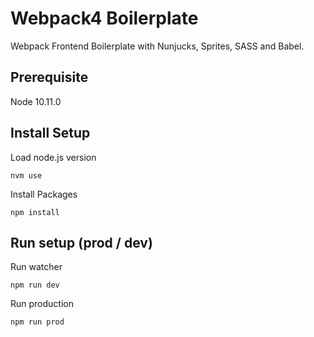 # Webpack4 Boilerplate
Webpack Frontend Boilerplate with Nunjucks, Sprites, SASS and Babel.

## Prerequisite
Node 10.11.0

## Install Setup
Load node.js version
```
nvm use
```

Install Packages
```
npm install
```

## Run setup (prod / dev)
Run watcher
```
npm run dev
```

Run production
```
npm run prod
```